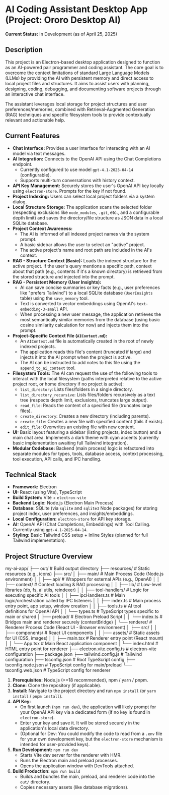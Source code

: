 # AI Coding Assistant Desktop App (Project: Ororo Desktop AI)

**Current Status:** In Development (as of April 25, 2025)


## Description

This project is an Electron-based desktop application designed to function as an AI-powered pair programmer and coding assistant. The core goal is to overcome the context limitations of standard Large Language Models (LLMs) by providing the AI with persistent memory and direct access to local project files and structures. It aims to assist users with planning, designing, coding, debugging, and documenting software projects through an interactive chat interface.

The assistant leverages local storage for project structures and user preferences/memories, combined with Retrieval-Augmented Generation (RAG) techniques and specific filesystem tools to provide contextually relevant and actionable help.

## Current Features

- **Chat Interface:** Provides a user interface for interacting with an AI model via text messages.
- **AI Integration:** Connects to the OpenAI API using the Chat Completions endpoint.
  - Currently configured to use model `gpt-4.1-2025-04-14` (configurable).
  - Supports multi-turn conversations with history context.
- **API Key Management:** Securely stores the user's OpenAI API key locally using `electron-store`. Prompts for the key if not found.
- **Project Indexing:** Users can select local project folders via a system dialog.
- **Local Structure Storage:** The application scans the selected folder (respecting exclusions like `node_modules`, `.git`, etc., and a configurable depth limit) and saves the directory/file structure as JSON data in a local SQLite database.
- **Project Context Awareness:**
  - The AI is informed of all indexed project names via the system prompt.
  - A basic sidebar allows the user to select an "active" project.
  - The active project's name and root path are included in the AI's context.
- **RAG - Structure Context (Basic):** Loads the indexed structure for the active project. If the user's query mentions a specific path, context about that path (e.g., contents if it's a known directory) is retrieved from the stored structure and injected into the prompt.
- **RAG - Persistent Memory (User Insights):**
  - AI can save concise summaries or key facts (e.g., user preferences like "prefers Tailwind") to a local SQLite database (`UserInsights` table) using the `save_memory` tool.
  - Text is converted to vector embeddings using OpenAI's `text-embedding-3-small` API.
  - When processing a new user message, the application retrieves the most semantically similar memories from the database (using basic cosine similarity calculation for now) and injects them into the prompt.
- **Project-Specific Context File (`AIContext.md`):**
  - An `AIContext.md` file is automatically created in the root of newly indexed projects.
  - The application reads this file's content (truncated if large) and injects it into the AI prompt when the project is active.
  - The AI can be instructed to add notes to this file using the `append_to_ai_context` tool.
- **Filesystem Tools:** The AI can request the use of the following tools to interact with the local filesystem (paths interpreted relative to the active project root, or home directory if no project is active):
  - `list_directory`: Lists files/folders in a single directory.
  - `list_directory_recursive`: Lists files/folders recursively as a text tree (respects depth limit, exclusions, truncates large output).
  - `read_file`: Reads the content of a specified file (truncates large files).
  - `create_directory`: Creates a new directory (including parents).
  - `create_file`: Creates a new file with specified content (fails if exists).
  - `edit_file`: Overwrites an existing file with new content.
- **UI:** Basic layout featuring a sidebar (listing projects, index button) and a main chat area. Implements a dark theme with cyan accents (currently basic implementation awaiting full Tailwind integration).
- **Modular Codebase:** Backend (main process) logic is refactored into separate modules for types, tools, database access, context processing, tool execution, API calls, and IPC handling.

## Technical Stack

- **Framework:** Electron
- **UI:** React (using Vite), TypeScript
- **Build System:** Vite + `electron-vite`
- **Backend Logic:** Node.js (Electron Main Process)
- **Database:** SQLite (via `sqlite` and `sqlite3` Node packages) for storing project index, user preferences, and insights/embeddings.
- **Local Configuration:** `electron-store` for API key storage.
- **AI:** OpenAI API (Chat Completions, Embeddings) with Tool Calling. Currently using `gpt-4.1-2025-04-14`.
- **Styling:** Basic Tailwind CSS setup + Inline Styles (planned for full Tailwind implementation).

## Project Structure Overview

my-ai-app/
├── out/ # Build output directory
├── resources/ # Static resources (e.g., icons)
├── src/
│ ├── main/ # Main Process Code (Node.js environment)
│ │ ├── api/ # Wrappers for external APIs (e.g., OpenAI)
│ │ ├── context/ # Context loading & RAG processing
│ │ ├── lib/ # Low-level libraries (db, fs, ai utils, reindexer)
│ │ ├── tool-handlers/ # Logic for executing specific AI tools
│ │ ├── ipcHandlers.ts # Main logic/orchestration called by IPC listeners
│ │ ├── index.ts # Main process entry point, app setup, window creation
│ │ ├── tools.ts # AI tool definitions for OpenAI API
│ │ └── types.ts # TypeScript types specific to main or shared
│ ├── preload/ # Electron Preload Script
│ │ └── index.ts # Bridges main and renderer securely (contextBridge)
│ └── renderer/ # Renderer Process Code (React UI - Browser environment)
│ ├── src/
│ │ ├── components/ # React UI components
│ │ ├── assets/ # Static assets for UI (CSS, images)
│ │ ├── main.tsx # Renderer entry point (React mount)
│ │ └── App.tsx # Main React application component
│ └── index.html # HTML entry point for renderer
├── electron.vite.config.ts # electron-vite configuration
├── package.json
├── tailwind.config.js # Tailwind configuration
├── tsconfig.json # Root TypeScript config
├── tsconfig.node.json # TypeScript config for main/preload
└── tsconfig.web.json # TypeScript config for renderer

1.  **Prerequisites:** Node.js (>=18 recommended), npm / yarn / pnpm.
2.  **Clone:** Clone the repository (if applicable).
3.  **Install:** Navigate to the project directory and run `npm install` (or `yarn install` / `pnpm install`).
4.  **API Key:**
    - On first launch (`npm run dev`), the application will likely prompt for your OpenAI API key via a dedicated form (if no key is found in `electron-store`).
    - Enter your key and save it. It will be stored securely in the application's local data directory.
    - (Optional for Dev: You could modify the code to read from a `.env` file for your own development key, but the `electron-store` mechanism is intended for user-provided keys).
5.  **Run Development:** `npm run dev`
    - Starts Vite dev server for the renderer with HMR.
    - Runs the Electron main and preload processes.
    - Opens the application window with DevTools attached.
6.  **Build Production:** `npm run build`
    - Builds and bundles the main, preload, and renderer code into the `out/` directory.
    - Copies necessary assets (like database migrations).

